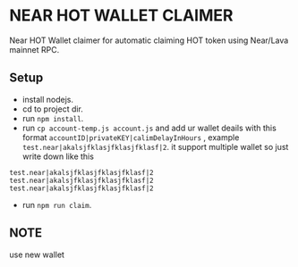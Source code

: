 # NEAR HOT WALLET CLAIMER

Near HOT Wallet claimer for automatic claiming HOT token using Near/Lava mainnet RPC.

## Setup
- install nodejs.
- cd to project dir.
- run ```npm install```.
- run ```cp account-temp.js account.js``` and add ur wallet deails with this format ```accountID|privateKEY|calimDelayInHours``` , example ```test.near|akalsjfklasjfklasjfklasf|2```. it support multiple wallet
so just write down like this
```
test.near|akalsjfklasjfklasjfklasf|2
test.near|akalsjfklasjfklasjfklasf|2
test.near|akalsjfklasjfklasjfklasf|2
```
- run ```npm run claim```.

## NOTE
use new wallet 



